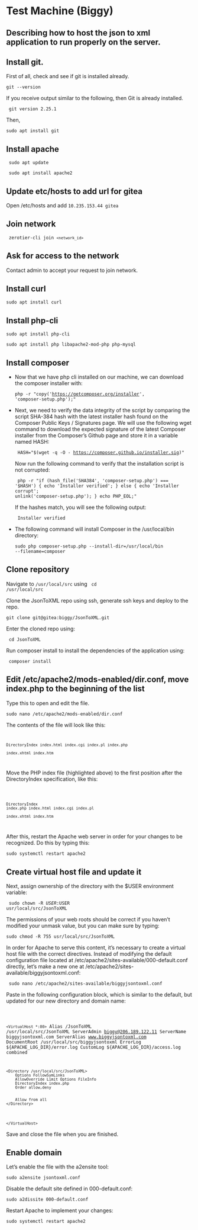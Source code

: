 # Test Machine (Biggy)
Describing how to host the json to xml application to run properly on the server.
---

## Install git.
First of all, check and see if git is installed already.

<code>git --version</code>

If you receive output similar to the following, then Git is already installed. 

<code> git version 2.25.1 </code>

Then,

<code>sudo apt install git</code>


## Install apache

<code> sudo apt update </code>

<code> sudo apt install apache2</code>

## Update etc/hosts to add url for gitea
Open /etc/hosts and 
add <code>10.235.153.44  gitea</code>

## Join network
<code> zerotier-cli join `<network_id>` </code>
## Ask for access to the network

Contact admin to accept your request to join network.



## Install curl
<code>sudo apt install curl</code>

## Install php-cli

<code>sudo apt install php-cli</code>

<code>sudo apt install php libapache2-mod-php php-mysql</code>

## Install composer

* Now that we have php cli installed on our machine, we can download the composer installer with:

    <code>php -r "copy('https://getcomposer.org/installer', 'composer-setup.php');" </code>

* Next, we need to verify the data integrity of the script by comparing the script SHA-384 hash with the latest installer hash found on the Composer Public Keys / Signatures page.
We will use the following wget command to download the expected signature of the latest Composer installer from the Composer’s Github page and store it in a variable named HASH:

    <code> HASH="$(wget -q -O - https://composer.github.io/installer.sig)" </code>

    Now run the following command to verify that the installation script is not corrupted:

    <code> php -r "if (hash_file('SHA384', 'composer-setup.php') === '$HASH') { echo 'Installer verified'; } else { echo 'Installer corrupt'; unlink('composer-setup.php'); } echo PHP_EOL;" </code>

    If the hashes match, you will see the following output:

    <code> Installer verified </code>

* The following command will install Composer in the /usr/local/bin directory:

    <code>sudo php composer-setup.php --install-dir=/usr/local/bin --filename=composer</code>
## Clone repository
Navigate to <code>/usr/local/src</code> using <code> cd /usr/local/src </code>

Clone the JsonToXML repo using ssh, generate ssh keys and deploy to the repo.

<code>git clone git@gitea:biggy/JsonToXML.git </code>

Enter the cloned repo using:

<code> cd JsonToXML </code>

Run composer install to install the dependencies of the application using:

<code> composer install </code>

## Edit /etc/apache2/mods-enabled/dir.conf, move index.php to the beginning of the list
Type this to open and edit the file.

<code>sudo nano /etc/apache2/mods-enabled/dir.conf</code>

The contents of the file will look like this: 
<code>

    DirectoryIndex index.html index.cgi index.pl index.php 

    index.xhtml index.htm

</code>

Move the PHP index file (highlighted above) to the first position after the DirectoryIndex specification, like this:

<code>


    DirectoryIndex 
    index.php index.html index.cgi index.pl 
    
    index.xhtml index.htm


</code>

After this, restart the Apache web server in order for your changes to be recognized. Do this by typing this:

<code>sudo systemctl restart apache2</code>


## Create virtual host file and update it

Next, assign ownership of the directory with the $USER environment variable:

<code> sudo chown -R $USER:$USER usr/local/src/JsonToXML </code>

The permissions of your web roots should be correct if you haven’t modified your unmask value, but you can make sure by typing:

<code>sudo chmod -R 755 usr/local/src/JsonToXML
</code>


In order for Apache to serve this content, it’s necessary to create a virtual host file with the correct directives. Instead of modifying the default configuration file located at /etc/apache2/sites-available/000-default.conf directly, let’s make a new one at /etc/apache2/sites-available/biggyjsontoxml.conf:

<code> sudo nano /etc/apache2/sites-available/biggyjsontoxml.conf </code>

Paste in the following configuration block, which is similar to the default, but updated for our new directory and domain name:

<code>

`<VirtualHost *:80>`
    Alias /JsonToXML /usr/local/src/JsonToXML
    ServerAdmin biggy@206.189.122.11
    ServerName biggyjsontoxml.com
    ServerAlias www.biggyjsontoxml.com
    DocumentRoot /usr/local/src/biggyjsontoxml
    ErrorLog ${APACHE_LOG_DIR}/error.log
    CustomLog ${APACHE_LOG_DIR}/access.log combined

    <Directory /usr/local/src/JsonToXML>
        Options FollowSymLinks
        AllowOverride Limit Options FileInfo
        DirectoryIndex index.php
        Order allow,deny

        
        Allow from all
    </Directory>


`</VirtualHost>`
</code>

Save and close the file when you are finished.

## Enable domain

Let’s enable the file with the a2ensite tool:

<code>sudo a2ensite jsontoxml.conf </code>

Disable the default site defined in 000-default.conf:


<code>sudo a2dissite 000-default.conf</code>

Restart Apache to implement your changes:

<code>sudo systemctl restart apache2
</code>

